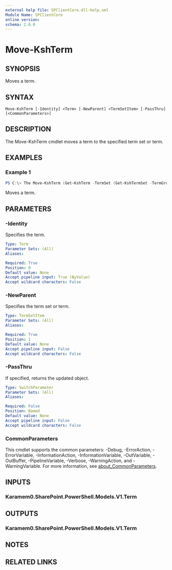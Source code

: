 ```yaml
---
external help file: SPClientCore.dll-help.xml
Module Name: SPClientCore
online version:
schema: 2.0.0
---
```


# Move-KshTerm

## SYNOPSIS
Moves a term.

## SYNTAX

```
Move-KshTerm [-Identity] <Term> [-NewParent] <TermSetItem> [-PassThru] [<CommonParameters>]
```

## DESCRIPTION
The Move-KshTerm cmdlet moves a term to the specified term set or term.

## EXAMPLES

### Example 1
```powershell
PS C:\> The Move-KshTerm (Get-KshTerm -TermSet (Get-KshTermSet -TermGroup (Get-KshTermGroup -TermGroupName 'Company') -TermSetName 'Department') -TermName 'Human Resources') -NewParent (Get-KshTermSet -TermGroup (Get-KshTermGroup -TermGroupName 'Company') -TermSetName 'Organization')
```

Moves a term.

## PARAMETERS

### -Identity
Specifies the term.

```yaml
Type: Term
Parameter Sets: (All)
Aliases:

Required: True
Position: 0
Default value: None
Accept pipeline input: True (ByValue)
Accept wildcard characters: False
```

### -NewParent
Specifies the term set or term.

```yaml
Type: TermSetItem
Parameter Sets: (All)
Aliases:

Required: True
Position: 1
Default value: None
Accept pipeline input: False
Accept wildcard characters: False
```

### -PassThru
If specified, returns the updated object.

```yaml
Type: SwitchParameter
Parameter Sets: (All)
Aliases:

Required: False
Position: Named
Default value: None
Accept pipeline input: False
Accept wildcard characters: False
```

### CommonParameters
This cmdlet supports the common parameters: -Debug, -ErrorAction, -ErrorVariable, -InformationAction, -InformationVariable, -OutVariable, -OutBuffer, -PipelineVariable, -Verbose, -WarningAction, and -WarningVariable. For more information, see [about_CommonParameters](http://go.microsoft.com/fwlink/?LinkID=113216).

## INPUTS

### Karamem0.SharePoint.PowerShell.Models.V1.Term

## OUTPUTS

### Karamem0.SharePoint.PowerShell.Models.V1.Term

## NOTES

## RELATED LINKS

